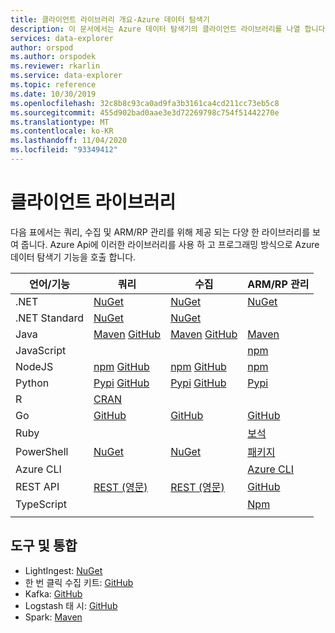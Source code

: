 ```yaml
---
title: 클라이언트 라이브러리 개요-Azure 데이터 탐색기
description: 이 문서에서는 Azure 데이터 탐색기의 클라이언트 라이브러리를 나열 합니다.
services: data-explorer
author: orspod
ms.author: orspodek
ms.reviewer: rkarlin
ms.service: data-explorer
ms.topic: reference
ms.date: 10/30/2019
ms.openlocfilehash: 32c8b8c93ca0ad9fa3b3161ca4cd211cc73eb5c8
ms.sourcegitcommit: 455d902bad0aae3e3d72269798c754f51442270e
ms.translationtype: MT
ms.contentlocale: ko-KR
ms.lasthandoff: 11/04/2020
ms.locfileid: "93349412"
---
```

# <a name="client-libraries"></a>클라이언트 라이브러리

다음 표에서는 쿼리, 수집 및 ARM/RP 관리를 위해 제공 되는 다양 한 라이브러리를 보여 줍니다. Azure Api에 이러한 라이브러리를 사용 하 고 프로그래밍 방식으로 Azure 데이터 탐색기 기능을 호출 합니다. 


|    언어/기능        |    쿼리        |    수집        |    ARM/RP 관리        |
|------------------------------    |--------------------------------------------------------------------------------------------------------------------------------------------------------------------------------------------------------------------------------------------    |--------------------------------------------------------------------------------------------------------------------------------------------------------------------    |------------------------------------------------------------------------------------------------------------------------------    |
|    .NET        |    [NuGet](https://www.nuget.org/packages/Microsoft.Azure.Kusto.Data/)            |    [NuGet](https://www.nuget.org/packages/Microsoft.Azure.Kusto.Ingest/)        |    [NuGet](https://www.nuget.org/packages/Microsoft.Azure.Management.Kusto/)         |
|    .NET Standard        |    [NuGet](https://www.nuget.org/packages/Microsoft.Azure.Kusto.Data.NETStandard/)        |    [NuGet](https://www.nuget.org/packages/Microsoft.Azure.Kusto.Ingest.NETStandard/)        |            |
|    Java        |    [Maven](https://mvnrepository.com/artifact/com.microsoft.azure.kusto/kusto-data) [GitHub](https://github.com/Azure/azure-kusto-java/tree/master/data)        |    [Maven](https://mvnrepository.com/artifact/com.microsoft.azure.kusto/kusto-ingest) [GitHub](https://github.com/Azure/azure-kusto-java/tree/master/ingest)        |    [Maven](https://mvnrepository.com/artifact/com.microsoft.azure.kusto.v2020_09_18)        |
|    JavaScript        |             |             |    [npm](https://www.npmjs.com/package/@azure/arm-kusto)         |
|    NodeJS        |    [npm](https://www.npmjs.com/package/azure-kusto-data) [GitHub](https://github.com/Azure/azure-kusto-node/tree/master/azure-kusto-data)        |    [npm](https://www.npmjs.com/package/azure-kusto-ingest)       [GitHub](https://github.com/Azure/azure-kusto-node/tree/master/azure-kusto-ingest)        |    [npm](https://www.npmjs.com/package/azure-arm-kusto/v/2.0.0)        |
|    Python        |    [Pypi](https://pypi.org/project/azure-kusto-ingest/)    [GitHub](https://github.com/Azure/azure-kusto-python/tree/master/azure-kusto-data)        |    [Pypi](https://pypi.org/project/azure-kusto-data/)      [GitHub](https://github.com/Azure/azure-kusto-python/tree/master/azure-kusto-ingest)        |    [Pypi](https://pypi.org/project/azure-mgmt-kusto/)        |
|    R        |    [CRAN](https://cran.r-project.org/web/packages/AzureKusto/index.html)               |             |            |
|    Go        |    [GitHub](https://github.com/Azure/azure-kusto-go)        |    [GitHub](https://github.com/Azure/azure-kusto-go/tree/master/kusto/ingest)        |        [GitHub](https://github.com/Azure/azure-sdk-for-go/tree/master/services/kusto/mgmt)        |
|    Ruby        |             |             |    [보석]( https://rubygems.org/gems/azure_mgmt_kusto)         |
|    PowerShell        |    [NuGet](https://www.nuget.org/packages/Microsoft.Azure.Kusto.Tools/)        |    [NuGet](https://www.nuget.org/packages/Microsoft.Azure.Kusto.Tools/)        |    [패키지](https://www.powershellgallery.com/packages/Az.Kusto/)         |
|    Azure CLI        |             |             |    [Azure CLI](/cli/azure/install-azure-cli?view=azure-cli-latest)         |
|    REST API        |    [REST (영문)](rest/index.md)        |    [REST (영문)](rest/index.md)        |     [GitHub](https://github.com/Azure/azure-rest-api-specs/tree/master/specification/azure-kusto/resource-manager/Microsoft.Kusto)         |
|    TypeScript        |             |             |        [Npm](https://www.npmjs.com/package/@azure/arm-kusto/v/2.0.0)        |
|      |      |      |      |


## <a name="tools-and-integrations"></a>도구 및 통합

* LightIngest: [NuGet](https://www.nuget.org/packages/Microsoft.Azure.Kusto.Tools/) 
* 한 번 클릭 수집 키트: [GitHub](https://github.com/Azure/azure-kusto-ingestion-tools) 
* Kafka: [GitHub](https://github.com/Azure/kafka-sink-azure-kusto)
* Logstash 태 시: [GitHub](https://github.com/Azure/logstash-output-kusto) 
* Spark: [Maven](https://mvnrepository.com/artifact/com.microsoft.azure.kusto/spark-kusto-connector)